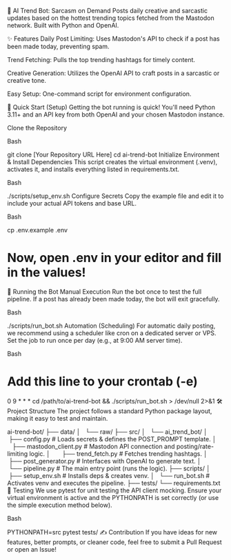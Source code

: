 🤖 AI Trend Bot: Sarcasm on Demand
Posts daily creative and sarcastic updates based on the hottest trending topics fetched from the Mastodon network. Built with Python and OpenAI.

✨ Features
Daily Post Limiting: Uses Mastodon's API to check if a post has been made today, preventing spam.

Trend Fetching: Pulls the top trending hashtags for timely content.

Creative Generation: Utilizes the OpenAI API to craft posts in a sarcastic or creative tone.

Easy Setup: One-command script for environment configuration.

🚀 Quick Start (Setup)
Getting the bot running is quick! You'll need Python 3.11+ and an API key from both OpenAI and your chosen Mastodon instance.

Clone the Repository

Bash

git clone [Your Repository URL Here]
cd ai-trend-bot
Initialize Environment & Install Dependencies This script creates the virtual environment (.venv), activates it, and installs everything listed in requirements.txt.

Bash

./scripts/setup_env.sh
Configure Secrets Copy the example file and edit it to include your actual API tokens and base URL.

Bash

cp .env.example .env
# Now, open .env in your editor and fill in the values!
🏃 Running the Bot
Manual Execution
Run the bot once to test the full pipeline. If a post has already been made today, the bot will exit gracefully.

Bash

./scripts/run_bot.sh
Automation (Scheduling)
For automatic daily posting, we recommend using a scheduler like cron on a dedicated server or VPS. Set the job to run once per day (e.g., at 9:00 AM server time).

Bash

# Add this line to your crontab (-e)
0 9 * * * cd /path/to/ai-trend-bot && ./scripts/run_bot.sh > /dev/null 2>&1
🛠️ Project Structure
The project follows a standard Python package layout, making it easy to test and maintain.

ai-trend-bot/
├── data/
│   └── raw/
├── src/
│   └── ai_trend_bot/
│       ├── config.py             # Loads secrets & defines the POST_PROMPT template.
│       ├── mastodon_client.py    # Mastodon API connection and posting/rate-limiting logic.
│       ├── trend_fetch.py        # Fetches trending hashtags.
│       ├── post_generator.py     # Interfaces with OpenAI to generate text.
│       └── pipeline.py           # The main entry point (runs the logic).
├── scripts/
│   ├── setup_env.sh              # Installs deps & creates venv.
│   └── run_bot.sh                # Activates venv and executes the pipeline.
├── tests/
└── requirements.txt
🧪 Testing
We use pytest for unit testing the API client mocking. Ensure your virtual environment is active and the PYTHONPATH is set correctly (or use the simple execution method below).

Bash

PYTHONPATH=src pytest tests/
✍️ Contribution
If you have ideas for new features, better prompts, or cleaner code, feel free to submit a Pull Request or open an Issue!

